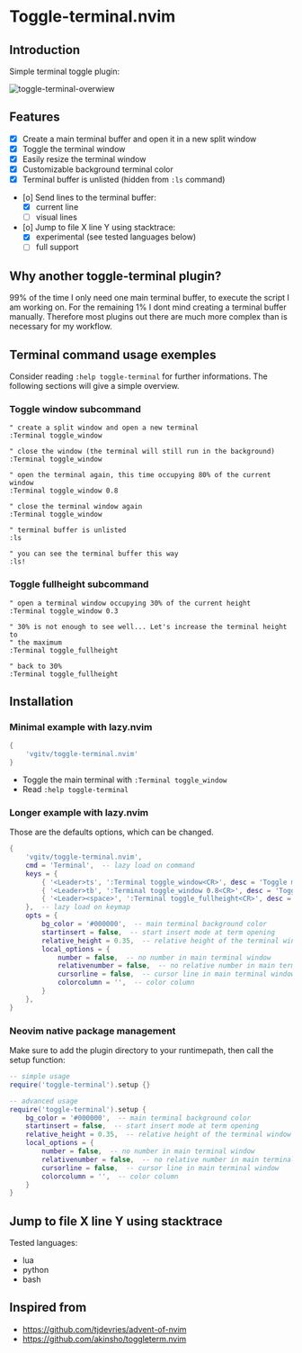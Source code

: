 # Toggle-terminal.nvim

## Introduction

Simple terminal toggle plugin:

![toggle-terminal-overwiew](https://github.com/vgitv/resources/blob/main/toggle-terminal/images/toggle-terminal-overview.png)

## Features

- [X] Create a main terminal buffer and open it in a new split window
- [X] Toggle the terminal window
- [X] Easily resize the terminal window
- [X] Customizable background terminal color
- [X] Terminal buffer is unlisted (hidden  from `:ls` command)
- [o] Send lines to the terminal buffer:
    - [X] current line
    - [ ] visual lines
- [o] Jump to file X line Y using stacktrace:
    - [X] experimental (see tested languages below)
    - [ ] full support

## Why another toggle-terminal plugin?

99% of the time I only need one main terminal buffer, to execute the script I
am working on. For the remaining 1% I dont mind creating a terminal buffer
manually. Therefore most plugins out there are much more complex than is
necessary for my workflow.

## Terminal command usage exemples

Consider reading `:help toggle-terminal` for further informations. The
following sections will give a simple overview.

### Toggle window subcommand

```vim
" create a split window and open a new terminal
:Terminal toggle_window

" close the window (the terminal will still run in the background)
:Terminal toggle_window

" open the terminal again, this time occupying 80% of the current window
:Terminal toggle_window 0.8

" close the terminal window again
:Terminal toggle_window

" terminal buffer is unlisted
:ls

" you can see the terminal buffer this way
:ls!
```

### Toggle fullheight subcommand

```vim
" open a terminal window occupying 30% of the current height
:Terminal toggle_window 0.3

" 30% is not enough to see well... Let's increase the terminal height to
" the maximum
:Terminal toggle_fullheight

" back to 30%
:Terminal toggle_fullheight
```

## Installation

### Minimal example with lazy.nvim

```lua
{
    'vgitv/toggle-terminal.nvim'
}
```

* Toggle the main terminal with `:Terminal toggle_window`
* Read `:help toggle-terminal`

### Longer example with lazy.nvim

Those are the defaults options, which can be changed.

```lua
{
    'vgitv/toggle-terminal.nvim',
    cmd = 'Terminal',  -- lazy load on command
    keys = {
        { '<Leader>ts', ':Terminal toggle_window<CR>', desc = 'Toggle main terminal (small)' },
        { '<Leader>tb', ':Terminal toggle_window 0.8<CR>', desc = 'Toggle main terminal (big)' },
        { '<Leader><space>', ':Terminal toggle_fullheight<CR>', desc = 'Toggle main terminal full height' },
    },  -- lazy load on keymap
    opts = {
        bg_color = '#000000',  -- main terminal background color
        startinsert = false,  -- start insert mode at term opening
        relative_height = 0.35,  -- relative height of the terminal window (beetween 0 and 1)
        local_options = {
            number = false,  -- no number in main terminal window
            relativenumber = false,  -- no relative number in main terminal window
            cursorline = false,  -- cursor line in main terminal window
            colorcolumn = '',  -- color column
        }
    },
}
```

### Neovim native package management

Make sure to add the plugin directory to your runtimepath, then call the setup
function:

```lua
-- simple usage
require('toggle-terminal').setup {}
```

```lua
-- advanced usage
require('toggle-terminal').setup {
    bg_color = '#000000',  -- main terminal background color
    startinsert = false,  -- start insert mode at term opening
    relative_height = 0.35,  -- relative height of the terminal window (beetween 0 and 1)
    local_options = {
        number = false,  -- no number in main terminal window
        relativenumber = false,  -- no relative number in main terminal window
        cursorline = false,  -- cursor line in main terminal window
        colorcolumn = '',  -- color column
    }
}
```

## Jump to file X line Y using stacktrace

Tested languages:

* lua
* python
* bash

## Inspired from

* https://github.com/tjdevries/advent-of-nvim
* https://github.com/akinsho/toggleterm.nvim
